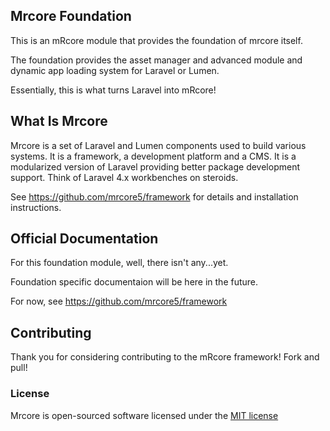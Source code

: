 ## Mrcore Foundation

This is an mRcore module that provides the foundation of mrcore itself.

The foundation provides the asset manager and advanced module and dynamic app loading system for Laravel or Lumen.

Essentially, this is what turns Laravel into mRcore!

## What Is Mrcore

Mrcore is a set of Laravel and Lumen components used to build various systems.
It is a framework, a development platform and a CMS.  It is a modularized version of Laravel
providing better package development support.  Think of Laravel 4.x workbenches on steroids.

See https://github.com/mrcore5/framework for details and installation instructions.

## Official Documentation

For this foundation module, well, there isn't any...yet.

Foundation specific documentaion will be here in the future.

For now, see https://github.com/mrcore5/framework

## Contributing

Thank you for considering contributing to the mRcore framework!  Fork and pull!

### License

Mrcore is open-sourced software licensed under the [MIT license](http://mreschke.com/license/mit)
